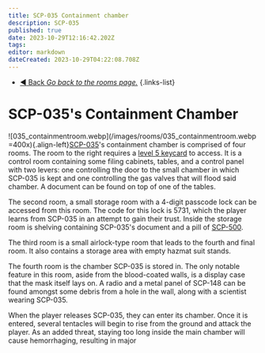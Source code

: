 ```yaml
---
title: SCP-035 Containment chamber
description: SCP-035
published: true
date: 2023-10-29T12:16:42.202Z
tags: 
editor: markdown
dateCreated: 2023-10-29T04:22:08.708Z
---
```


- [:arrow_backward: Back *Go back to the rooms page.*](/en/game/rooms#zones)
{.links-list}
# SCP-035's Containment Chamber
![035_containmentroom.webp](/images/rooms/035_containmentroom.webp =400x){.align-left}[SCP-035](/en/game/scps/035)'s containment chamber is comprised of four rooms. The room to the right requires a [level 5 keycard](/en/game/items/Keycards) to access. It is a control room containing some filing cabinets, tables, and a control panel with two levers: one controlling the door to the small chamber in which SCP-035 is kept and one controlling the gas valves that will flood said chamber. A document can be found on top of one of the tables.

The second room, a small storage room with a 4-digit passcode lock can be accessed from this room. The code for this lock is 5731, which the player learns from SCP-035 in an attempt to gain their trust. Inside the storage room is shelving containing SCP-035's document and a pill of [SCP-500](/en/game/scps/500).

The third room is a small airlock-type room that leads to the fourth and final room. It also contains a storage area with empty hazmat suit stands.

The fourth room is the chamber SCP-035 is stored in. The only notable feature in this room, aside from the blood-coated walls, is a display case that the mask itself lays on. A radio and a metal panel of SCP-148 can be found amongst some debris from a hole in the wall, along with a scientist wearing SCP-035.

When the player releases SCP-035, they can enter its chamber. Once it is entered, several tentacles will begin to rise from the ground and attack the player. As an added threat, staying too long inside the main chamber will cause hemorrhaging, resulting in major 
